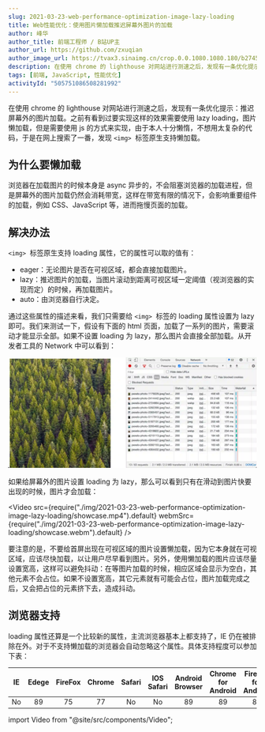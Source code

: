 ```yaml
---
slug: 2021-03-23-web-performance-optimization-image-lazy-loading
title: Web性能优化：使用图片懒加载推迟屏幕外图片的加载
author: 峰华
author_title: 前端工程师 / B站UP主
author_url: https://github.com/zxuqian
author_image_url: https://tvax3.sinaimg.cn/crop.0.0.1080.1080.180/b2745d44ly8g8s4muqeggj20u00u0n0k.jpg?KID=imgbed,tva&Expires=1582389585&ssig=EvXmyu%2FXsX
description: 在使用 chrome 的 lighthouse 对网站进行测速之后，发现有一条优化提示：推迟屏幕外的图片加载。之前有看到过要实现这样的效果需要使用 lazy loading，图片懒加载，但是需要使用 js 的方式来实现，由于本人十分懒惰，不想用太复杂的代码，于是在网上搜索了一番，发现 `<img>`  标签原生支持懒加载。
tags: [前端, JavaScript, 性能优化]
activityId: "505751086508281992"
---
```


在使用 chrome 的 lighthouse 对网站进行测速之后，发现有一条优化提示：推迟屏幕外的图片加载。之前有看到过要实现这样的效果需要使用 lazy loading，图片懒加载，但是需要使用 js 的方式来实现，由于本人十分懒惰，不想用太复杂的代码，于是在网上搜索了一番，发现 `<img>`  标签原生支持懒加载。

## 为什么要懒加载

浏览器在加载图片的时候本身是 async 异步的，不会阻塞浏览器的加载进程，但是屏幕外的图片加载仍然会消耗带宽，这样在带宽有限的情况下，会影响重要组件的加载，例如 CSS、JavaScript 等，进而拖慢页面的加载。

<!-- truncate -->

## 解决办法

`<img>`  标签原生支持 loading 属性，它的属性可以取的值有：

- eager：无论图片是否在可视区域，都会直接加载图片。
- lazy：推迟图片的加载，当图片滚动到距离可视区域一定阈值（视浏览器的实现而定）的时候，再加载图片。
- auto：由浏览器自行决定。

通过这些属性的描述来看，我们只需要给 `<img>`  标签的 loading 属性设置为 lazy 即可。我们来测试一下，假设有下面的 html 页面，加载了一系列的图片，需要滚动才能显示全部。如果不设置 loading 为 lazy，那么图片会直接全部加载。从开发者工具的 Network 中可以看到：

![img](./img/2021-03-23-web-performance-optimization-image-lazy-loading/2021-03-23-12-07-04.webp)

如果给屏幕外的图片设置 loading 为 lazy，那么可以看到只有在滑动到图片快要出现的时候，图片才会加载：

<Video src={require("./img/2021-03-23-web-performance-optimization-image-lazy-loading/showcase.mp4").default} webmSrc={require("./img/2021-03-23-web-performance-optimization-image-lazy-loading/showcase.webm").default} />

要注意的是，不要给首屏出现在可视区域的图片设置懒加载，因为它本身就在可视区域，应该尽快加载，以让用户尽早看到图片。另外，使用懒加载的图片应该尽量设置宽高，这样可以避免抖动：在等图片加载的时候，相应区域会显示为空白，其他元素不会占位。如果不设置宽高，其它元素就有可能会占位，图片加载完成之后，又会把占位的元素挤下去，造成抖动。

## 浏览器支持

loading 属性还算是一个比较新的属性，主流浏览器基本上都支持了，IE 仍在被排除在外。对于不支持懒加载的浏览器会自动忽略这个属性。具体支持程度可以参加下表：

|  IE   | Edege | FireFox | Chrome | Safari | IOS Safari | Android Browser | Chrome for Android | FireFox for Android |
| :---: | :---: | :-----: | :----: | :----: | :--------: | :-------------: | :----------------: | :-----------------: |
|  No   |  89   |   75    |   77   |   No   |     No     |       89        |         89         |         86          |


import Video from "@site/src/components/Video";
